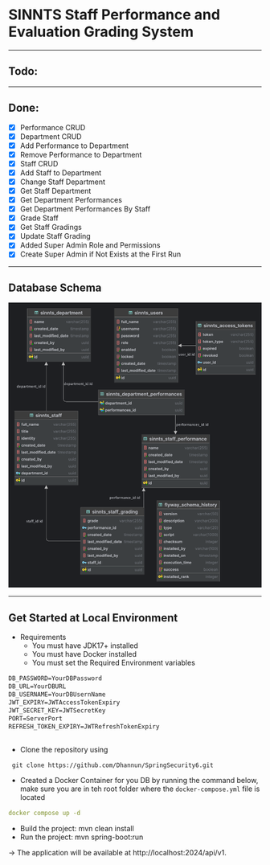 
# SINNTS Staff Performance and Evaluation Grading System 

<hr/>

## Todo:

<hr/>

## Done:

- [x] Performance CRUD
- [x] Department CRUD
- [x] Add Performance to Department
- [x] Remove Performance to Department
- [x] Staff CRUD
- [x] Add Staff to Department
- [x] Change Staff Department
- [x] Get Staff Department
- [x] Get Department Performances
- [x] Get Department Performances By Staff
- [x] Grade Staff
- [x] Get Staff Gradings
- [x] Update Staff Grading
- [x] Added Super Admin Role and Permissions
- [x] Create Super Admin if Not Exists at the First Run

<hr />

## Database Schema

![schema.png](schema.png)

<hr/>

## Get Started at Local Environment

* Requirements
    - You must have JDK17+ installed
    - You must have Docker installed
    - You must set the Required Environment variables
 ```
DB_PASSWORD=YourDBPassword
DB_URL=YourDBURL
DB_USERNAME=YourDBUsernName
JWT_EXPIRY=JWTAccessTokenExpiry
JWT_SECRET_KEY=JWTSecretKey
PORT=ServerPort
REFRESH_TOKEN_EXPIRY=JWTRefreshTokenExpiry  
  
```
  

* Clone the repository using

```
 git clone https://github.com/Dhannun/SpringSecurity6.git
```

* Created a Docker Container for you DB by running the command below, make sure you are in teh root folder where the `docker-compose.yml` file is located
```yaml
docker compose up -d
```

* Build the project: mvn clean install
* Run the project: mvn spring-boot:run

-> The application will be available at http://localhost:2024/api/v1.
